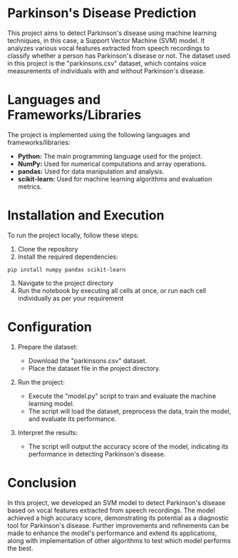 # Parkinson's Disease Prediction
This project aims to detect Parkinson's disease using machine learning techniques, in this case, a Support Vector Machine (SVM) model. It analyzes various vocal features extracted from speech recordings to classify whether a person has Parkinson's disease or not. The dataset used in this project is the "parkinsons.csv" dataset, which contains voice measurements of individuals with and without Parkinson's disease.

# Languages and Frameworks/Libraries
The project is implemented using the following languages and frameworks/libraries:

* **Python:** The main programming language used for the project.
* **NumPy:** Used for numerical computations and array operations.
* **pandas:** Used for data manipulation and analysis.
* **scikit-learn:** Used for machine learning algorithms and evaluation metrics.

# Installation and Execution
To run the project locally, follow these steps:

1. Clone the repository
2. Install the required dependencies:
```
pip install numpy pandas scikit-learn
```
3. Navigate to the project directory
4. Run the notebook by executing all cells at once, or run each cell individually as per your requirement

# Configuration
1. Prepare the dataset:
    * Download the "parkinsons.csv" dataset.
    * Place the dataset file in the project directory.

2. Run the project:
    * Execute the "model.py" script to train and evaluate the machine learning model.
    * The script will load the dataset, preprocess the data, train the model, and evaluate its performance.

3. Interpret the results:
    * The script will output the accuracy score of the model, indicating its performance in detecting Parkinson's disease.

# Conclusion
In this project, we developed an SVM model to detect Parkinson's disease based on vocal features extracted from speech recordings. The model achieved a high accuracy score, demonstrating its potential as a diagnostic tool for Parkinson's disease. Further improvements and refinements can be made to enhance the model's performance and extend its applications, along with implementation of other algorithms to test which model performs the best.
